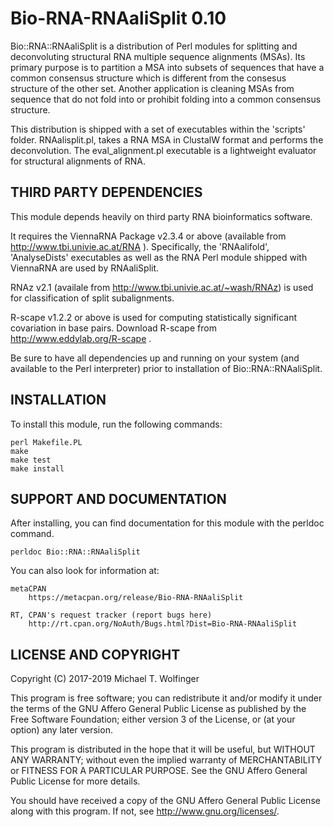 # Bio-RNA-RNAaliSplit 0.10

Bio::RNA::RNAaliSplit is a distribution of Perl modules for splitting
and deconvoluting structural RNA multiple sequence alignments
(MSAs). Its primary purpose is to partition a MSA into subsets of
sequences that have a common consensus structure which is different
from the consesus structure of the other set. Another application is
cleaning MSAs from sequence that do not fold into or prohibit folding
into a common consensus structure.

This distribution is shipped with a set of executables within the
'scripts' folder. RNAalisplit.pl, takes a RNA MSA in ClustalW format
and performs the deconvolution. The eval_alignment.pl executable is a
lightweight evaluator for structural alignments of RNA.

## THIRD PARTY DEPENDENCIES

This module depends heavily on third party RNA bioinformatics software.

It requires the ViennaRNA Package v2.3.4 or above (available from
http://www.tbi.univie.ac.at/RNA ). Specifically, the 'RNAalifold',
'AnalyseDists' executables as well as the RNA Perl module shipped with
ViennaRNA are used by RNAaliSplit.

RNAz v2.1 (availale from http://www.tbi.univie.ac.at/~wash/RNAz) is
used for classification of split subalignments.

R-scape v1.2.2 or above is used for computing statistically
significant covariation in base pairs. Download R-scape from
http://www.eddylab.org/R-scape .

Be sure to have all dependencies up and running on your system (and
available to the Perl interpreter) prior to installation of
Bio::RNA::RNAaliSplit.

## INSTALLATION

To install this module, run the following commands:

	perl Makefile.PL
	make
	make test
	make install

## SUPPORT AND DOCUMENTATION

After installing, you can find documentation for this module with the
perldoc command.

    perldoc Bio::RNA::RNAaliSplit

You can also look for information at:

    metaCPAN
        https://metacpan.org/release/Bio-RNA-RNAaliSplit

    RT, CPAN's request tracker (report bugs here)
        http://rt.cpan.org/NoAuth/Bugs.html?Dist=Bio-RNA-RNAaliSplit

## LICENSE AND COPYRIGHT

Copyright (C) 2017-2019 Michael T. Wolfinger

This program is free software; you can redistribute it and/or
modify it under the terms of the GNU Affero General Public
License as published by the Free Software Foundation; either
version 3 of the License, or (at your option) any later version.

This program is distributed in the hope that it will be useful,
but WITHOUT ANY WARRANTY; without even the implied warranty of
MERCHANTABILITY or FITNESS FOR A PARTICULAR PURPOSE.  See the GNU
Affero General Public License for more details.

You should have received a copy of the GNU Affero General Public
License along with this program.  If not, see
http://www.gnu.org/licenses/.
